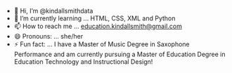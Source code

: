 - 👋 Hi, I’m @kindallsmithdata
- 🌱 I’m currently learning ... HTML, CSS, XML and Python
- 📫 How to reach me ... education.kindallsmith@gmail.com
- 😄 Pronouns: ... she/her
- ⚡ Fun fact: ... I have a Master of Music Degree in Saxophone Performance and am currently pursuing a Master of Education Degree in Education Technology and Instructional Design! 

<!---
kindallsmithdata/kindallsmithdata is a ✨ special ✨ repository because its `README.md` (this file) appears on your GitHub profile.
You can click the Preview link to take a look at your changes.
--->
